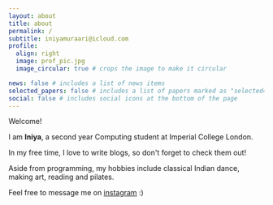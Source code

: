 ```yaml
---
layout: about
title: about
permalink: /
subtitle: iniyamuraari@icloud.com
profile:
  align: right
  image: prof_pic.jpg
  image_circular: true # crops the image to make it circular

news: false # includes a list of news items
selected_papers: false # includes a list of papers marked as "selected={true}"
social: false # includes social icons at the bottom of the page
---
```


Welcome!

I am **Iniya**, a second year Computing student at Imperial College London.

In my free time, I love to write blogs, so don't forget to check them out!

Aside from programming, my hobbies include classical Indian dance, making art, reading and pilates.

Feel free to message me on [instagram](https://www.instagram.com/iniyamuraari) :)


